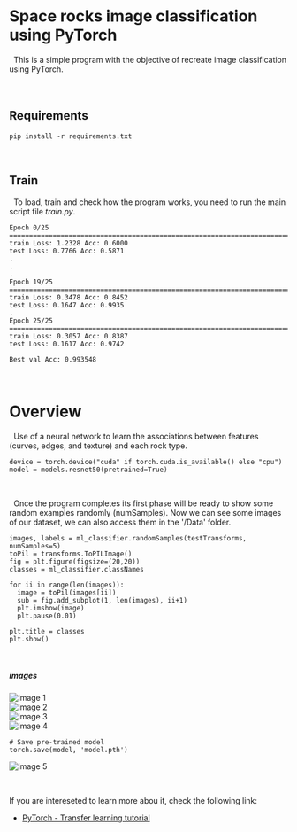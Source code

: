 # Space rocks image classification using PyTorch

&nbsp; This is a simple program with the objective of recreate image classification using PyTorch.
<br>
<br>
<br>
## Requirements

    pip install -r requirements.txt
<br>

## Train
&nbsp;  To load, train and check how the program works, you need to run the main script file *train.py*.
    
    Epoch 0/25
    ====================================================================================================
    train Loss: 1.2328 Acc: 0.6000
    test Loss: 0.7766 Acc: 0.5871
    .
    .
    .
    Epoch 19/25
    ====================================================================================================
    train Loss: 0.3478 Acc: 0.8452
    test Loss: 0.1647 Acc: 0.9935
    .
    Epoch 25/25
    ====================================================================================================
    train Loss: 0.3057 Acc: 0.8387
    test Loss: 0.1617 Acc: 0.9742

    Best val Acc: 0.993548

<br>

# Overview
&nbsp; Use of a neural network to learn the associations between features (curves, edges, and texture) and each rock type.

    device = torch.device("cuda" if torch.cuda.is_available() else "cpu")
    model = models.resnet50(pretrained=True)
    
 <br>

&nbsp; Once the program completes its first phase will be ready to show some random examples randomly (numSamples). Now we can see some images of our dataset, we can also access them in the '/Data' folder. 

    images, labels = ml_classifier.randomSamples(testTransforms, numSamples=5)
    toPil = transforms.ToPILImage()
    fig = plt.figure(figsize=(20,20))
    classes = ml_classifier.classNames

    for ii in range(len(images)):
      image = toPil(images[ii])
      sub = fig.add_subplot(1, len(images), ii+1)
      plt.imshow(image)
      plt.pause(0.01)

    plt.title = classes
    plt.show()

<br>

##### images
![image 1](resources/1.png) <br>
![image 2](resources/2.png) <br>
![image 3](resources/3.png) <br>
![image 4](resources/5.png) <br>


    # Save pre-trained model
    torch.save(model, 'model.pth')
![image 5](resources/4.png) 

<br>

If you are intereseted to learn more abou it, check the following link: <br>
* [PyTorch - Transfer learning tutorial](https://pytorch.org/tutorials/beginner/transfer_learning_tutorial.html) <br>
